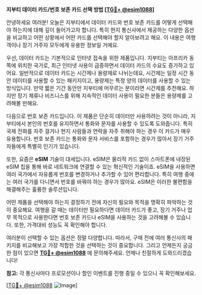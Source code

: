 **지부티 데이터 카드/번호 보존 카드 선택 방법 [[TG💪+ @esim1088](https://t.me/s/esim1088)]**

안녕하세요 여러분! 오늘은 지부티에서 데이터 카드와 번호 보존 카드를 어떻게 선택해야 하는지에 대해 깊이 들어가고자 합니다. 특히 현지 통신사에서 제공하는 다양한 옵션을 비교하고 어떤 상황에서 어떤 카드를 선택해야 할지 알아보려고 해요. 이 내용은 여행객이나 장기 거주자 모두에게 유용한 정보일 거예요.

우선, 데이터 카드는 기본적으로 인터넷 접속을 위한 제품입니다. 지부티는 아프리카 동쪽에 위치한 국가로, 최근 인터넷 사용이 급증하면서 데이터 카드의 수요도 증가하고 있어요. 일반적으로 데이터 카드는 시간제나 용량제로 나뉘는데요, 시간제는 일정 시간 동안 데이터를 사용할 수 있는 패키지이고, 용량제는 특정 양의 데이터를 사용할 수 있는 방식입니다. 만약 짧은 기간 동안만 지부티에 머무르는 분이라면 시간제를 추천해요. 하지만 장기 체류나 비즈니스를 위해 지속적인 데이터 사용이 필요한 분들은 용량제를 고려해볼 만해요.

다음으로 번호 보존 카드입니다. 이 제품은 단순히 데이터만 사용하려는 것이 아니라, 지부티에서 본인의 번호를 유지하면서 통화와 문자를 사용할 수 있도록 도와줍니다. 특히 국제 전화를 자주 걸거나 현지 사람들과 연락을 자주 취해야 하는 경우 이 카드가 매우 유용합니다. 번호 보존 카드는 통화와 문자 서비스를 포함하는 경우가 많아서 장기 거주자들에게 특별히 인기가 있습니다.

또한, 요즘은 **eSIM** 기술이 대세입니다. eSIM은 물리적 카드 없이 스마트폰에 내장된 eSIM 칩을 통해 바로 네트워크에 연결할 수 있는 혁신적인 기술이죠. eSIM을 사용하면 여러 국가에서 자유롭게 번호를 변경하거나 추가할 수 있어 편리합니다. 특히 여행 중에는 여러 국가를 다니면서 번호를 바꿔야 하는 경우가 많아요. eSIM은 이러한 불편함을 해결해주는 훌륭한 솔루션입니다.

어떤 제품을 선택해야 하는지 결정하기 전에 자신의 필요와 목적을 명확히 파악하는 것이 중요해요. 여행을 갈 때는 데이터만 필요하다면 데이터 카드가 좋고, 장기 거주나 업무 목적으로 사용한다면 번호 보존 카드나 eSIM을 사용하는 것을 고려해볼 수 있습니다. 또한, 가격대비 성능도 꼭 확인해야 합니다.

여러분이 선택할 수 있는 옵션은 정말 다양합니다. 따라서, 구매 전에 여러 통신사의 패키지를 비교해보고 가장 적합한 것을 선택하는 것이 중요합니다. 그리고 언제든지 궁금한 점이 있으면 **[TG💪+ @esim1088](https://t.me/s/esim1088)** 에 문의해주세요. 언제나 친절하게 도와드리겠습니다!

**참고:** 각 통신사마다 프로모션이나 할인 이벤트를 진행 중일 수 있으니 꼭 확인해보세요.  

[[TG💪+ @esim1088](https://t.me/s/esim1088) ![Image](https://i.postimg.cc/Y0z9fWf4/image.png)]